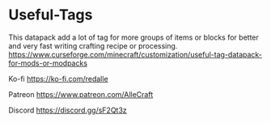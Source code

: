 # Useful-Tags
This datapack add a lot of tag for more groups of items or blocks for better and very fast writing crafting recipe or processing.  
https://www.curseforge.com/minecraft/customization/useful-tag-datapack-for-mods-or-modpacks


Ko-fi
https://ko-fi.com/redalle

Patreon
https://www.patreon.com/AlleCraft

Discord
https://discord.gg/sF2Qt3z